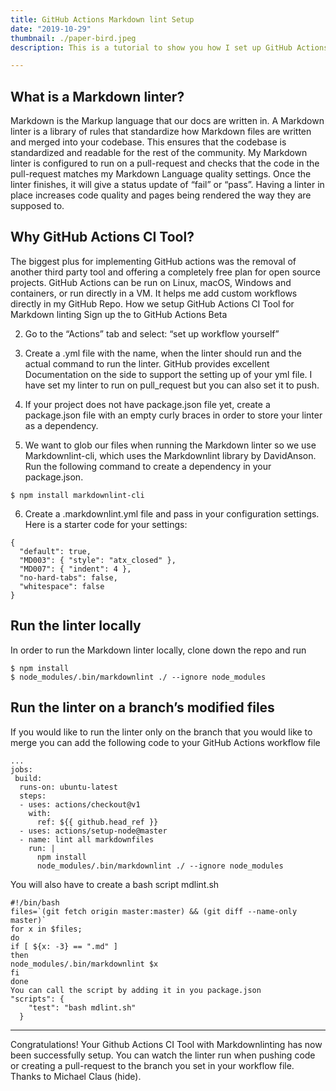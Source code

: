 ```yaml
---
title: GitHub Actions Markdown lint Setup
date: "2019-10-29"
thumbnail: ./paper-bird.jpeg
description: This is a tutorial to show you how I set up GitHub Actions for Markdown linting with David Ansons’s Markdownlint library.

---
```


## What is a Markdown linter?

Markdown is the Markup language that our docs are written in. A Markdown linter is a library of rules that standardize how Markdown files are written and merged into your codebase. This ensures that the codebase is standardized and readable for the rest of the community. My Markdown linter is configured to run on a pull-request and checks that the code in the pull-request matches my Markdown Language quality settings. Once the linter finishes, it will give a status update of “fail” or “pass”. Having a linter in place increases code quality and pages being rendered the way they are supposed to.

## Why GitHub Actions CI Tool?
The biggest plus for implementing GitHub actions was the removal of another third party tool and offering a completely free plan for open source projects. GitHub Actions can be run on Linux, macOS, Windows and containers, or run directly in a VM. It helps me add custom workflows directly in my GitHub Repo.
How we setup GitHub Actions CI Tool for Markdown linting
Sign up the to GitHub Actions Beta

2. Go to the “Actions” tab and select: “set up workflow yourself”

3. Create a .yml file with the name, when the linter should run and the actual command to run the linter. GitHub provides excellent Documentation on the side to support the setting up of your yml file.
I have set my linter to run on pull_request but you can also set it to push.

4. If your project does not have package.json file yet, create a package.json file with an empty curly braces in order to store your linter as a dependency.

5. We want to glob our files when running the Markdown linter so we use Markdownlint-cli, which uses the Markdownlint library by DavidAnson. Run the following command to create a dependency in your package.json.

```
$ npm install markdownlint-cli
```

6. Create a .markdownlint.yml file and pass in your configuration settings. Here is a starter code for your settings:

```
{
  "default": true,
  "MD003": { "style": "atx_closed" },
  "MD007": { "indent": 4 },
  "no-hard-tabs": false,
  "whitespace": false
}
```

## Run the linter locally

In order to run the Markdown linter locally, clone down the repo and run

```
$ npm install
$ node_modules/.bin/markdownlint ./ --ignore node_modules
```

## Run the linter on a branch’s modified files
If you would like to run the linter only on the branch that you would like to merge you can add the following code to your GitHub Actions workflow file

```
...
jobs:
 build:
  runs-on: ubuntu-latest
  steps:
  - uses: actions/checkout@v1
    with:
      ref: ${{ github.head_ref }}
  - uses: actions/setup-node@master
  - name: lint all markdownfiles
    run: |
      npm install
      node_modules/.bin/markdownlint ./ --ignore node_modules
```

You will also have to create a bash script mdlint.sh

```
#!/bin/bash
files=`(git fetch origin master:master) && (git diff --name-only master)`
for x in $files;
do
if [ ${x: -3} == ".md" ]
then
node_modules/.bin/markdownlint $x
fi
done
You can call the script by adding it in you package.json
"scripts": {
    "test": "bash mdlint.sh"
  }
```

****

Congratulations! Your Github Actions CI Tool with Markdownlinting has now been successfully setup. You can watch the linter run when pushing code or creating a pull-request to the branch you set in your workflow file.
Thanks to Michael Claus (hide). 

